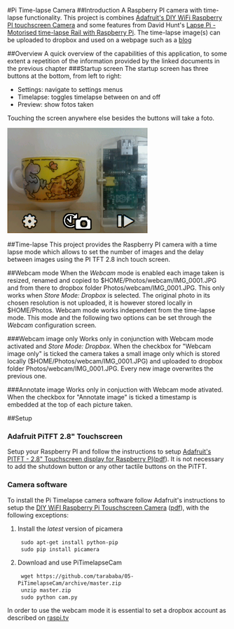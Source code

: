 #Pi Time-lapse Camera
##Introduction 
A Raspberry PI camera with time-lapse functionality. This project is combines [Adafruit's DIY WiFi Raspberry PI touchscreen Camera](https://learn.adafruit.com/diy-wifi-raspberry-pi-touch-cam/overview)
and some features from David Hunt's [Lapse Pi - Motorised time-lapse Rail with Raspberry Pi](http://www.davidhunt.ie/motorised-time-lapse-rail-with-raspberry-pi/).
The time-lapse image(s) can be uploaded to dropbox and used on a webpage such as a [blog](http://tarababa.blogspot.com/2014/12/langebaan-webcam.html)

##Overview
A quick overview of the capabilities of this application, to some extent a repetition of the information provided by the linked documents in the previous chapter
###Startup screen
The startup screen has three buttons at the bottom, from left to right:
* Settings: navigate to settings menus
* Timelapse: toggles timelapse between on and off
* Preview: show fotos taken

Touching the screen anywhere else besides the buttons will take a foto.

![Start-up screen](https://github.com/tarababa/05-PiTimelapseCam/blob/master/img/doc/mainscreen.png)

##Time-lapse
This project provides the Raspberry PI camera with a time lapse mode which allows to set the number of images and the delay between images using the PI TFT 2.8 inch touch screen.

##Webcam mode
When the *Webcam* mode is enabled each image taken is resized, renamed and copied to $HOME/Photos/webcam/IMG_0001.JPG and from there to dropbox folder Photos/webcam/IMG_0001.JPG.
This only works when *Store Mode: Dropbox* is selected. The original photo in its chosen resolution is not uploaded, it is however stored locally in $HOME/Photos. Webcam mode works independent
from the time-lapse mode. This mode and the following two options can be set through the *Webcam* configuration screen.

###Webcam image only
Works only in conjunction with Webcam mode activated and *Store Mode: Dropbox*. When the checkbox for "Webcam image only" is ticked the camera takes a small image only which is stored locally ($HOME/Photos/webcam/IMG_0001.JPG) 
and uploaded to dropbox folder Photos/webcam/IMG_0001.JPG. Every new image overwrites the previous one.

###Annotate image
Works only in conjuction with Webcam mode ativated. When the checkbox for "Annotate image" is ticked a timestamp is embedded at the top of each picture taken.

##Setup
### Adafruit PiTFT 2.8" Touchscreen
Setup your Raspberry PI and follow the instructions to setup [Adafruit's PITFT - 2.8" Touchscreen display for Raspberry PI](https://learn.adafruit.com/adafruit-pitft-28-inch-resistive-touchscreen-display-raspberry-pi/overview)([pdf](https://learn.adafruit.com/downloads/pdf/adafruit-pitft-28-inch-resistive-touchscreen-display-raspberry-pi.pdf)). 
It is not necessary to add the shutdown button or any other tactile buttons on the PiTFT.

### Camera software
To install the Pi Timelapse camera software follow Adafruit's instructions to setup the [DIY WiFI Raspberry Pi Touschscreen Camera](https://learn.adafruit.com/diy-wifi-raspberry-pi-touch-cam/overview) ([pdf](https://learn.adafruit.com/downloads/pdf/diy-wifi-raspberry-pi-touch-cam.pdf)), with
the following exceptions:

1. Install the *latest* version of picamera

        sudo apt-get install python-pip
        sudo pip install picamera
2. Download and use PiTimelapseCam

        wget https://github.com/tarababa/05-PiTimelapseCam/archive/master.zip
        unzip master.zip
        sudo python cam.py

In order to use the webcam mode it is essential to set a dropbox account as described on [raspi.tv](http://raspi.tv/2013/how-to-use-dropbox-with-raspberry-pi)


